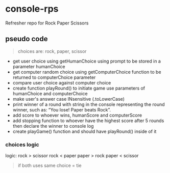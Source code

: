 # console-rps
Refresher repo for Rock Paper Scissors


## pseudo code
> choices are: rock, paper, scissor  
  
* get user choice using getHumanChoice using prompt to be stored in a parameter humanChoice  
* get computer random choice using getComputerChoice function to be returned to computerChoice parameter  
* compare user choice against computer choice  
* create function playRound() to initiate game use parameters of humanChoice and computerChoice  
* make user's answer case INsensitive (.toLowerCase)  
* print winner of a round with string in the console representing the round winner, such as: “You lose! Paper beats Rock”.  
* add score to whoever wins, humanScore and computerScore  
* add stopping function to whoever have the highest score after 5 rounds then declare the winner to console log  
* create playGame() function and should have playRound() inside of it  

### choices logic
logic: 
rock > scissor
rock < paper
paper > rock
paper < scissor

> if both uses same choice = tie